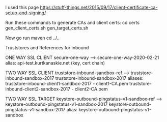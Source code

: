I used this page https://stuff-things.net/2015/09/17/client-certificate-ca-setup-and-signing/

Run these commands to generate CAs and client certs:
cd certs
gen_client_certs.sh
gen_target_certs.sh

Now go run maven
cd ../..

Truststores and References for inbound

ONE WAY SSL CLIENT
secure-one-way --> secure-one-way-2020-02-21
	alias: api-test.kurtkanaskie.net (key, cert chain)

TWO WAY SSL CLIENT
truststore-inbound-sandbox-ref --> truststore-inbound-sandbox-2017
truststore-inbound-sandbox-2017
	aliases:
	truststore-inbound-client1-sandbox-2017 - client1-CA.pem
	truststore-inbound-client2-sandbox-2017 - client2-CA.pem

TWO WAY SSL TARGET
keystore-outbound-pingstatus-v1-sandbox-ref --> keystore-outbound-pingstatus-v1-sandbox-2017
keystore-outbound-pingstatus-v1-sandbox-2017
	alias: keystore-outbound-pingstatus-v1-sandbox

